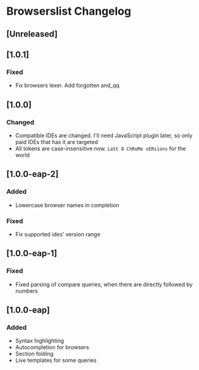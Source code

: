 <!-- Keep a Changelog guide -> https://keepachangelog.com -->

# Browserslist Changelog

## [Unreleased]

## [1.0.1]
### Fixed
- Fix browsers lexer. Add forgotten and_qq

## [1.0.0]
### Changed
- Compatible IDEs are changed. I'll need JavaScript plugin later, so only paid IDEs that has it are targeted
- All tokens are case-insensitive now. `LaSt 8 ChRoMe vERsions` for the world

## [1.0.0-eap-2]
### Added
- Lowercase browser names in completion

### Fixed
- Fix supported ides' version range

## [1.0.0-eap-1]
### Fixed
- Fixed parsing of compare queries, when there are directly followed by numbers

## [1.0.0-eap]
### Added
- Syntax highlighting
- Autocompletion for browsers
- Section folding
- Live templates for some queries